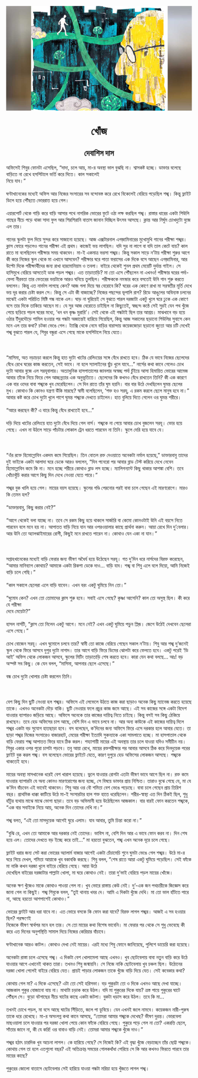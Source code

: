 <div align=center> <img src="../../metadata/images/rabibasariya/খোঁজ.jpg" align="center" ></div>
<h1 align=center>খোঁজ</h1>
<h2 align=center>দেবাশিস দাস</h2>
অফিসেই শিবুর ফোনটা এসেছিল, “দাদা, চলে আয়, মা-র অবস্থা ভাল বুঝছি না। শ্বাসকষ্ট হচ্ছে। ডাক্তার বলেছে বাড়িতে না রেখে হসপিটালে ভর্তি করে দিতে। কাল সকালেই<br>
নিয়ে যাব।”<br> <br>ঘণ্টাখানেকের মধ্যেই অফিস আর নিজের সংসারের সব বন্দোবস্ত করে রেখে বিকেলেই বেরিয়ে পড়েছিল শঙ্খ। কিন্তু ফ্লাইট ডিলে হয়ে পৌঁছতে ভোররাত হয়ে গেল।<br> <br>এয়ারপোর্ট থেকে গাড়ি করে বাড়ি আসার পথে নাগরিক ভোরের ফুটে ওঠা লক্ষ করছিল শঙ্খ। রাস্তার ধারের একটা শিউলি গাছের নীচে পড়ে থাকা সাদা ফুল আর শিরশিরানি বাতাস জানান দিচ্ছিল উৎসব আসছে। ক্লান্ত আর নির্ঘুম চোখদুটো বুজে এল তার।<br> <br>গানের স্কুলটা ফুল দিয়ে সুন্দর করে সাজানো হয়েছে। আজ এক্সটারনাল এগজ়ামিনারের মুখোমুখি গানের পরীক্ষা শঙ্খর। ক্লাস ফোরে পড়লেও গানের পরীক্ষা এই প্রথম। কাজেই ভয় লাগছিল। যদি সুর না লাগে বা যদি তাল কেটে যায়? কাল রাতে মা বলেছিলেন পরীক্ষার সময় থাকবেন। মা-ই একমাত্র ভরসা শঙ্খর। কিন্তু সকাল সাড়ে ন’টায় পরীক্ষা শুরুর আগে কী করে নিজের স্কুল থেকে মা এখানে আসবেন? পরীক্ষার ঘরে পাতা ফরাসের এক দিকে বসে আছেন এগজ়ামিনার, আর উল্টো দিকে পরীক্ষার্থীদের জন্য রাখা হারমোনিয়াম ও তবলা। বাইরে থেকেই শুনল প্রথম মেয়েটি দুর্দান্ত গাইল। সে হাসিমুখে বেরিয়ে আসতেই ডাক পড়ল শঙ্খর। এত তাড়াতাড়ি? মা তো এসে পৌঁছলেন না এখনও! পরীক্ষার ঘরের পর্দা-ফেলা নীরবতা তার ভেতরের ভয়টাকে আরও ঘনিয়ে তুলছিল। পরীক্ষককে নমস্কার করে বসতেই উনি গান শুরু করতে বললেন। কিন্তু এত নার্ভাস লাগছে কেন? আজ গলা দিয়ে স্বর বেরোবে কি? ঘরের এক কোণে রাখা মা সরস্বতীর মূর্তি দেখে ভয় দূর করার চেষ্টা করল সে। কিন্তু সে এটা কী বাজাচ্ছে? নিজের পছন্দের ভূপালি রাগ? রিডে আঙুলের অবিন্যস্ত চলনের মাঝেই একটা পরিচিত মিষ্টি গন্ধ নাকে এল। ঘাড় না ঘুরিয়েই সে বুঝতে পারল দরজাটা একটু খুলে ঘরে ঢুকে এক কোণে বসে তার দিকে তাকিয়ে আছেন মা। যে সুর আজ বেরোতে চাইছিল না কিছুতেই, স্বচ্ছন্দ কণ্ঠে সেই সুরই যেন পথ খুঁজে পেয়ে ছড়িয়ে পড়ল ঘরের মধ্যে, ‘ধন ধন কৃষ্ণ মুরারি’। সেই থেকে এই গন্ধটাই ছিল তার আশ্রয়। মাঝখানে বড় হয়ে ওঠার ইঁদুরদৌড়ে শামিল হওয়ার পর গন্ধটা অজান্তেই হারিয়ে গিয়েছিল, কিন্তু আজ সকালের ছড়ানো শিউলির সুবাসে কেন মনে এল তার কথা? চটকা ভেঙে গেল। ট্যাক্সি থেকে নেমে বাড়ির বারান্দায় কয়েকজোড়া ছড়ানো জুতো আর চটি দেখেই শঙ্খ বুঝতে পারল যে, শিবুর বন্ধুরা এসে গেছে মাকে হসপিটালে নিয়ে যেতে।<br> <br><br> <br>“মাসিমা, অত নড়াচড়া করলে কিন্তু হাত দুটো খাটের রেলিংয়ের সঙ্গে বেঁধে রাখতে হবে। ঠিক যে ভাবে নিজের ছেলেদের বেঁধে রেখে ঘরের কাজ করতেন, সেই ভাবে। না হলে স্যালাইনের ছুঁচ খুলে যাবে...” নার্সের কথা কানে গেলেও চোখ দুটো আবার বুজে এল সরযূবালার। অত্যাধুনিক হাসপাতালের জানলার অস্বচ্ছ পর্দা চুঁইয়ে আসা হিমায়িত ভোরের আমেজ আবার তাঁকে নিয়ে ফিরে গেল আচ্ছন্নতার এক অনুভূতিতে। ছেলেদের কি কখনও বেঁধে রাখতেন তিনি? কী এক কারণে এক বার ওদের বাবা শঙ্খকে খুব মেরেছিলেন। সে দিন রাতে তাঁর ঘুম হয়নি। বার বার উঠে দেখছিলেন ঘুমন্ত ছেলের মুখ। কোথাও কি কোনও যন্ত্রণা উঁকি মারছে? স্বামী বলেছিলেন, ‘শক্ত হও সরযূ, এ রকম করলে ছেলে মানুষ হবে না।” আবার কষ্ট করে চোখ দুটো খুলে পাশে ঘুমন্ত শঙ্খকে দেখতে চাইলেন। হাত বুলিয়ে দিতে গেলেন ওর ঘুমন্ত শরীরে।<br> <br>“আরে করছেন কী? এ বারে কিন্তু বেঁধে রাখতেই হবে...”<br> <br>দড়ি দিয়ে খাটের রেলিংয়ে হাত দুটো বেঁধে দিয়ে গেল নার্স। শঙ্খকে না পেয়ে আবার চোখ বুজলেন সরযূ। ভোর হয়ে গেছে। এখন না উঠলে সাড়ে পাঁচটার লোকাল ট্রেন ধরতে পারবেন না তিনি। স্কুলে দেরি হয়ে যাবে যে।<br> <br><br> <br>“ওঁর রক্তে হিমোগ্লোবিন একদম কমে গিয়েছিল। তিন বোতল রক্ত দেওয়াতে অনেকটা নর্মাল হয়েছে,” ডাক্তারবাবু তাদের দুই ভাইকে একটা আলাদা ঘরে ডেকে আরও বললেন, “দিন পনেরো পর আবার ব্লাড টেস্ট করিয়ে দেখে নেবেন হিমোগ্লোবিন কমে কি না। মনে হচ্ছে শরীরে কোথাও ব্লাড লস হচ্ছে। ম্যালিগন্যান্ট কিছু থাকার আশঙ্কা বেশি। তবে খোঁচাখুঁচি করার আগে কিছু দিন দেখে নেওয়া যেতে পারে।”<br> <br>শঙ্খর বুক খালি হয়ে গেল। মায়ের বয়স হয়েছে। স্কুলের গণ্ডি পেরনোর পরই বাবা চলে গেছেন এই মারণরোগে। মারও কি তেমন হল?<br> <br>“ডাক্তারবাবু, কিছু করার নেই?”<br> <br>“আগে থেকেই বলা যাচ্ছে না। তবে সে রকম কিছু হয়ে থাকলে সার্জারি বা কেমো কোনওটাই উনি এই বয়সে নিতে পারবেন বলে মনে হয় না। আপাতত বাড়ি নিয়ে যান আর ওপরওয়ালার কাছে প্রার্থনা করুন। আয়া রেখে দিন দু’বেলার। আর উনি তো অ্যালঝাইমারের রোগী, কিছুই মনে রাখতে পারেন না। কোথাও যেন একা না যান।”<br> <br><br> <br>সপ্তাহখানেকের মধ্যেই বাড়ি ফেরার জন্য ভীষণ অধৈর্য হয়ে উঠেছেন সরযূ। গত দু’দিন ধরে নার্সদের বিরক্ত করেছেন, “আমার মানিব্যাগ কোথায়? আমাকে একটা রিকশা ডেকে দাও... বাড়ি যাব। শঙ্খ বা শিবু এলে বলে দিয়ো, আমি নিজেই বাড়ি চলে গেছি।”<br> <br>“কাল সকালে ছেলেরা এলে বাড়ি যাবেন। এখন বরং একটু ঘুমিয়ে নিন তো।”<br> <br>“ঘুমোব কেন? এখন তো তোমাদের ক্লাস শুরু হবে। সবাই এসে গেছে? কৃষ্ণা আসেনি? কাল তো অসুস্থ ছিল। কী করে যে পরীক্ষা<br>
দেবে মেয়েটা?”<br> <br>হাসল নার্সটি, “ক্লাস তো নিলেন একটু আগে। মনে নেই? এখন একটু ঘুমিয়ে পড়ুন প্লিজ়। জেগে উঠেই দেখবেন ছেলেরা এসে গেছে।”<br> <br>চোখ বোজেন সরযূ। এখন ঘুমোলে চলবে তার? স্বামী তো কাজে বেরিয়ে গেছেন সকাল ন’টায়। শিবু আর শঙ্খ দু’জনেই স্কুল থেকে ফিরে আসবে দুপুর দুটো নাগাদ। তার আগে বাড়ি ফিরে ডিমের ঝোলটা করে ফেলতে হবে। একটু পরেই ‘ডি আই’ অফিস থেকে লোকজন আসবে, স্কুলের মিটিং তাড়াতাড়ি শেষ করতে হবে। কারা যেন কথা বলছে... আঃ! বড় অস্পষ্ট সব কিছু। কে যেন বলল, “মাসিমা, আপনার ছেলে এসেছে।”<br> <br>বন্ধ চোখ দুটো খোলার চেষ্টা করলেন তিনি।<br> <br><br> <br>বেশ কিছু দিন ছুটি নেওয়া হল শঙ্খর। অফিসে এই লেভেলে উঠতে কাজ করা ছাড়াও অনেক কিছু ম্যানেজ করতে হয়েছে তাকে। এখনও অনেকটা দৌড় বাকি। ছুটি নেওয়ার ফলে প্রচুর কাজ জমে আছে। এই সব কাজের সঙ্গে একটা বিদেশ যাওয়ার ব্যাপারও জড়িয়ে আছে। অফিসে অনেকে তার কাজের দায়িত্ব নিতে চাইছে। কিন্তু বসই সব কিছু ঠেকিয়ে রাখছেন। তবে হেড অফিসের চাপ আছে, বেশি দিন এ ভাবে চলবে না। আর অন্য কাউকে এই কাজের দায়িত্ব দিলে শঙ্খর একটা বড় সুযোগ হাতছাড়া হবে। বস বলেছেন, ক’দিনের জন্য অফিসে ফিরে এসে দরকার হলে আবার যেতে। তা ছাড়া শঙ্খর নিজের সংসারেও বাজারহাট, মেয়ের পরীক্ষা ইত্যাদি সুকন্যাকে একা সামলাতে হচ্ছে। মা হাসপাতাল থেকে বাড়ি ফেরায় শঙ্খ আপাতত ফিরে যাবে ঠিক করল। শয্যাশায়ী মায়ের এই অবস্থায় তার চলে যাওয়া যদিও সমীচীন নয়। শিবুর একার ওপর পুরো চাপটা পড়বে। তবু আয়া রেখে, মায়ের রক্তপরীক্ষার পর আবার আসবে ঠিক করে দিনদুয়েক পরের ফ্লাইট বুক করল শঙ্খ। বস বলেছেন ভোরের ফ্লাইটে যেতে, কারণ দুপুরে হেড অফিসের লোকজন আসছে। শঙ্খকে থাকতেই হবে।<br> <br>মায়ের অবস্থা মাসখানেক ধরেই বেশ খারাপ হয়েছে। ভুলে যাওয়ার রোগটা এতটা ভীষণ ভাবে আগে ছিল না। রক্ত কমে যাওয়ার ব্যাপারটা যে অন্য কোনও মারণরোগের জন্য হচ্ছে, সে বিষয়ে ডাক্তার প্রায় নিশ্চিত। তারাও বুঝে গেছে যে, মা যে ক’দিন বাঁচবেন এই ভাবেই থাকবেন। শিবু আর ওর বৌ শমিতা বেশ ভেঙে পড়েছে। বাবা চলে গেছেন প্রায় তিরিশ বছর। প্রাথমিক ধাক্কা কাটিয়ে উঠে মা-ই সংসারটার হাল শক্ত হাতে ধরেছিলেন। শরীর-স্বাস্থ্য এত দিন ঠিকই ছিল, শুধু হাঁটুর ব্যথায় মাঝে মাঝে ভোগা ছাড়া। তবে বড় অভিমানী হয়ে উঠেছিলেন আজকাল। বার বারই ফোন করতেন শঙ্খকে, “এক বার সবাইকে নিয়ে আয়, অনেক দিন তোদের দেখি না।”<br> <br>শঙ্খ বলত, “এই তো মাসদুয়েক আগেই ঘুরে এলাম। যাব আবার, তুমি চিন্তা করো না।”<br> <br>“বুঝি রে, এখন তো আমাকে আর দরকার নেই তোদের। ভাবিস না, বেশি দিন আর এ ভাবে ফোন করব না। দিন শেষ হয়ে এল। তোদের দেখতে বড় ইচ্ছে করে তাই...” মা হয়তো বুঝতেন, শঙ্খ এখন অনেক দূরে চলে গেছে।<br> <br>ফ্লাইট ধরার জন্য সেট করা ভোরের অ্যালার্ম বাজার আগেই একটা চেঁচামেচি শুনে ঘুমটা ভেঙে গেল শঙ্খর। উঠে মা-র ঘরে গিয়ে দেখল, শমিতা আয়াকে খুব বকাবকি করছে। শিবু বলল, “শেষ রাতে আয়া একটু ঘুমিয়ে পড়েছিল। সেই ফাঁকে মা নাকি কখন দরজা খুলে বাইরে বেরিয়ে গেছে। আয়া উঠে<br>
দেখেছিল বাইরের দরজাটার পাল্লাটা খোলা, মা ঘরে কোথাও নেই। তারা দু’ভাই বেরিয়ে পড়ল মায়ের খোঁজে।<br> <br>অনেক ক্ষণ খুঁজেও মাকে কোথাও পাওয়া গেল না। খুব ভোরে রাস্তায় কেউ নেই। দু’-এক জন পথচারীকে জিজ্ঞেস করে জানা গেল না কিছুই। শঙ্খ শিবুকে বলল, “তুই থানায় খবর দে। আমি এ দিকটা খুঁজে দেখি। মা তো ভাল হাঁটতে পারে না, আছে হয়তো আশপাশেই কোথাও।”<br> <br>ভোরের ফ্লাইট আর ধরা যাবে না। এত ভোরে বসকে কি ফোন করা যাবে? বিরক্ত লাগল শঙ্খর। আজই এ সব হওয়ার ছিল? পরক্ষণেই<br>
নিজেকে ভীষণ স্বার্থপর মনে হল তার। সে তো মায়ের কথা বিশেষ ভাবেনি। মা ফেরার পর থেকে সে শুধু ভেবেছে কী করে এত দিনের অনুপস্থিতি সামাল দিয়ে নিজের কেরিয়ার বাঁচাবে।<br> <br>ঘণ্টাখানেক আরও কাটল। কোথাও দেখা নেই মায়ের। এরই মধ্যে শিবু ফোনে জানিয়েছে, পুলিশে ডায়েরি করা হয়েছে।<br> <br>অনেকটা রাস্তা চলে এসেছে শঙ্খ। এ দিকটা বেশ খোলামেলা আছে এখনও। খুব ছোটবেলায় বাবা নতুন বাড়ি করে উঠে যাওয়ার আগে এখানেই থাকত তারা। তখনও শিবু জন্মায়নি। সে নিজে নাকি ছোটবেলায় খুব চঞ্চল ছিল। উঠোনের দরজা খোলা পেলেই বাইরে বেরিয়ে যেত। প্রায়ই পাড়ার লোকজন তাকে খুঁজে বাড়ি দিয়ে যেত। সেই কবেকার কথা?<br> <br>কোথায় গেল মা? এ দিকে এসেছে? এটা তো সেই হরিসভা। বড় পুকুরটা তো ও দিকে এখনও আছে দেখা যাচ্ছে। আজকাল পুকুর বোজানো যায় না। মাথাটা চড়াক করে উঠল। যদি মা পুকুরের দিকে যায়? ত্রস্ত পায়ে পুকুরের ঘাটে পৌঁছল সে। বুড়ো বটগাছের নীচে ঘাটের কাছে একটা জটলা। বুকটা ধড়াস করে উঠল। তবে কি মা...<br> <br>তখনই চোখে পড়ল, মা বসে আছে ঘাটের সিঁড়িতে, জলে পা ডুবিয়ে। যেন এখনই জলে নামবে। কয়েকজন নারী-পুরুষ তাকে ধরে রেখেছে। মা-র অসংলগ্ন কথা কানে আসছে, “তোমরা আমার শঙ্খকে দেখেছ? ভীষণ দুরন্ত। ভোরবেলা মাছওয়ালা চলে যাওয়ার পর দরজা খোলা পেয়ে কোন ফাঁকে বেরিয়ে গেছে। পুকুরে পড়ে গেল না তো? একরত্তি ছেলে, সাঁতার জানে না, কী যে করি! ওর বাবাও বাড়ি নেই। তোমরা আমার শঙ্খকে খুঁজে দাও।”<br> <br>শঙ্খর হঠাৎ চারদিক খুব অচেনা লাগল। কে হারিয়ে গেছে? সে নিজেই কি? এই বৃদ্ধা খুঁজে বেড়াচ্ছেন তাঁর ছোট্ট শঙ্খকে। কোথায় গেল তা হলে এতগুলো বছর? এই অতিক্রাম্ত সময়ের গোলকধাঁধা পেরিয়ে সে কি আর কখনও ফিরতে পারবে তার মায়ের কাছে?<br> <br>পুকুরের জোলো বাতাসে ছোটবেলার সেই হারিয়ে যাওয়া গন্ধটা মরিয়া হয়ে খুঁজতে লাগল শঙ্খ।